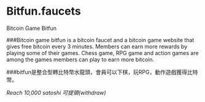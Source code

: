 # Bitfun.faucets


Bitcoin Game Bitfun


###Bitcoin game bitfun is a bitcoin faucet and a bitcoin game website that gives free bitcoin every 3 minutes. Members can earn more rewards by playing some of their games. Chess game, RPG game and action games are among the games members can play to earn more bitcoin.

###bitfun是整合型轉比特幣水龍頭，會員可以下棋，玩RPG，動作遊戲獲得比特幣。

*Reach 10,000 satoshi 可提領(withdraw)*


